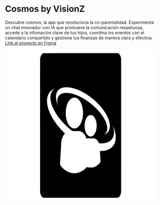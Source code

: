 # Cosmos by VisionZ
Descubre cosmos, la app que revoluciona la co-parentalidad. Experimenta un chat innovador con IA que promueve la comunicación respetuosa, accede a la infomación clave de tus hijos, coordina los eventos con el calendario compartido y gestiona tus finanzas de manera clara y efectiva.
[Link al proyecto en Figma](https://www.figma.com/file/IoyiQbytggevNMSM07WXgb/SOCIAL-HACK?type=design&mode=design&t=oQrc9c5GcAIx6she-1)
<div>
  <img src="https://github.com/sgxaviii/SOCIAL-HACK-PDS/blob/main/Dark-Modern-Corporate-App-Development-Startup-Pitch-Deck-Presentation-2.svg" title="Logo" alt="Logo" width="500" height="500"/>&nbsp;
</div>

